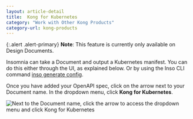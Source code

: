 ```yaml
---
layout: article-detail
title:  Kong for Kubernetes
category: "Work with Other Kong Products"
category-url: kong-products
---
```


{:.alert .alert-primary}
**Note**: This feature is currently only available on Design Documents.

Insomnia can take a Document and output a Kubernetes manifest. You can do this either through the UI, as explained below. Or by using the Inso CLI command [inso generate config](/inso-cli/cli-command-reference/inso-generate-config).

Once you have added your OpenAPI spec, click on the arrow next to your Document name. In the dropdown menu, click **Kong for Kubernetes**.

![Next to the Document name, click the arrow to access the dropdown menu and click Kong for Kubernetes](/assets/images/kong-for-kubernetes.png)
